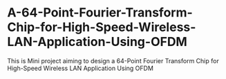 # A-64-Point-Fourier-Transform-Chip-for-High-Speed-Wireless-LAN-Application-Using-OFDM
This is Mini project aiming to design a 64-Point Fourier Transform Chip for High-Speed Wireless LAN Application Using OFDM
